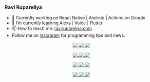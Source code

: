 ### Ravi Rupareliya

- 🔭 Currently working on React Native | Android | Actions on Google
- 🌱 I’m currently learning Alexa | Voice | Flutter
- 📫 How to reach me: [ravirupareliya.com](https://ravirupareliya.com)
- Follow me on [Instagram](https://www.instagram.com/ravi.rupareliya/) for programming tips and news.

<a href="https://www.instagram.com/ravi.rupareliya/" target="_blank">
<!-- insta-feed:START-->
<p align="center">
<img align="center" src=https://scontent-atl3-1.cdninstagram.com/v/t51.2885-15/e35/s150x150/122425343_1572645589603046_1626634953961554534_n.jpg?_nc_ht=scontent-atl3-1.cdninstagram.com&_nc_cat=102&_nc_ohc=E5a_t6VZG3cAX-HdcEu&tp=1&oh=793113d64711dc009d3e0ce323d273c9&oe=5FEF8141 />
<img align="center" src=https://scontent-atl3-1.cdninstagram.com/v/t51.2885-15/e35/s150x150/119738360_171946631175661_8308691936849414239_n.jpg?_nc_ht=scontent-atl3-1.cdninstagram.com&_nc_cat=101&_nc_ohc=NwkMnkZm9qkAX8sGHDq&tp=1&oh=5d9c99f73a54301c268bfd48c365b6f6&oe=5FF271DD />
<img align="center" src=https://scontent-atl3-1.cdninstagram.com/v/t51.2885-15/e35/s150x150/119471335_3325605627530848_5783608158621298966_n.jpg?_nc_ht=scontent-atl3-1.cdninstagram.com&_nc_cat=104&_nc_ohc=PXH_e89aXn4AX8hG4pP&tp=1&oh=5a9bd1ef61753f7ac6d2cc967d291559&oe=5FF2EE81 />
</p>
<p align="center">
<img align="center" src=https://scontent-atl3-1.cdninstagram.com/v/t51.2885-15/e35/s150x150/118735524_155532192843864_2438830621806811548_n.jpg?_nc_ht=scontent-atl3-1.cdninstagram.com&_nc_cat=100&_nc_ohc=fqJtKWMso3UAX-ZxCJv&tp=1&oh=bbd5407d8533366ed058f509af9a875b&oe=5FF0BAEE />
<img align="center" src=https://scontent-atl3-1.cdninstagram.com/v/t51.2885-15/e35/s150x150/118358282_793232521422249_4194198869826492121_n.jpg?_nc_ht=scontent-atl3-1.cdninstagram.com&_nc_cat=109&_nc_ohc=hkKU3PK7em0AX_pJQm_&tp=1&oh=13bb49abd491e94b902b2b0fb37f1687&oe=5FEF8BBC />
<img align="center" src=https://scontent-atl3-1.cdninstagram.com/v/t51.2885-15/e35/s150x150/118083536_653646245259286_4437462516989252087_n.jpg?_nc_ht=scontent-atl3-1.cdninstagram.com&_nc_cat=110&_nc_ohc=m5Ad6HhJ0O4AX-8cG3R&tp=1&oh=9b84d2d9044ec3c8e0dac6dc2a3dc142&oe=5FEFFB5C />
</p>
<p align="center">
<img align="center" src=https://scontent-atl3-1.cdninstagram.com/v/t51.2885-15/e35/s150x150/118175330_604822603490734_6882222491011634628_n.jpg?_nc_ht=scontent-atl3-1.cdninstagram.com&_nc_cat=110&_nc_ohc=oV9e-BTcf28AX8Dyv9X&tp=1&oh=d27d9d7ac9ece6aef2a78088108f71fe&oe=5FF224F7 />
<img align="center" src=https://scontent-atl3-1.cdninstagram.com/v/t51.2885-15/e35/s150x150/117801930_118850686597100_8281062695853943386_n.jpg?_nc_ht=scontent-atl3-1.cdninstagram.com&_nc_cat=108&_nc_ohc=sWDbuPzY-eoAX9ldBnS&tp=1&oh=d4754db9d088f10f1d716ca2cb673e74&oe=5FF296C0 />
<img align="center" src=https://scontent-atl3-1.cdninstagram.com/v/t51.2885-15/e35/s150x150/117867292_2771207523148452_3241414180657952736_n.jpg?_nc_ht=scontent-atl3-1.cdninstagram.com&_nc_cat=100&_nc_ohc=_cbhHMtGLakAX8BbTYF&tp=1&oh=dd6535ff69bc881c337ca4eb8d99df34&oe=5FF22F21 />
</p>
<p align="center">
<img align="center" src=https://scontent-atl3-1.cdninstagram.com/v/t51.2885-15/e35/s150x150/117931678_793632161399712_7562658963115355616_n.jpg?_nc_ht=scontent-atl3-1.cdninstagram.com&_nc_cat=100&_nc_ohc=ACUk5l6E6k8AX_hdTul&tp=1&oh=d7a83e6ce27bf9fdd3e0b8b86f6f1f68&oe=5FF03A37 />
<img align="center" src=https://scontent-atl3-1.cdninstagram.com/v/t51.2885-15/e35/s150x150/117747115_220949032661980_1081920512424702093_n.jpg?_nc_ht=scontent-atl3-1.cdninstagram.com&_nc_cat=104&_nc_ohc=TR2SWP_2XCsAX9HY9d8&tp=1&oh=1dccb516963c660ca4de019a156458f7&oe=5FF1A696 />
<img align="center" src=https://scontent-atl3-1.cdninstagram.com/v/t51.2885-15/e35/s150x150/117564950_167171931547080_7523565149947571776_n.jpg?_nc_ht=scontent-atl3-1.cdninstagram.com&_nc_cat=100&_nc_ohc=Q9G7G21chBIAX_Q1oHt&tp=1&oh=fe529042abfcb4afe313e657e25e43ca&oe=5FF0D6DD />
</p>

<!-- insta-feed:END-->
</a>
